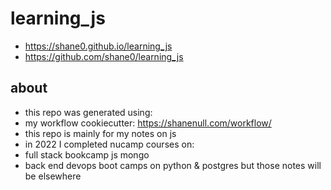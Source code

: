 # learning_js

- <https://shane0.github.io/learning_js>
- <https://github.com/shane0/learning_js>

## about

- this repo was generated using:
- my workflow cookiecutter: <https://shanenull.com/workflow/>
- this repo is mainly for my notes on js
- in 2022 I completed nucamp courses on:
- full stack bookcamp js mongo
- back end devops boot camps on python & postgres but those notes will be elsewhere
